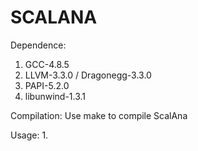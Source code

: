 # SCALANA

Dependence:
1. GCC-4.8.5
2. LLVM-3.3.0 / Dragonegg-3.3.0
3. PAPI-5.2.0
4. libunwind-1.3.1

Compilation:
Use make to compile ScalAna

Usage:
1. 
